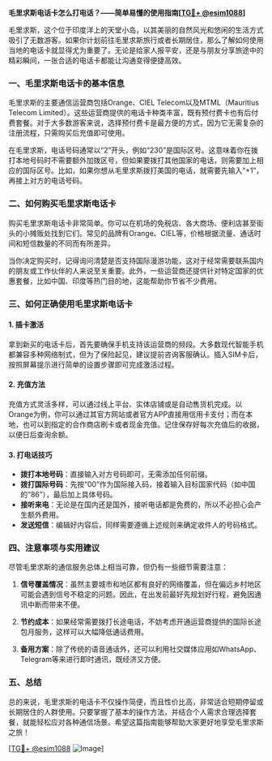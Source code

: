 **毛里求斯电话卡怎么打电话？——简单易懂的使用指南[[TG💪+ @esim1088](https://t.me/s/esim1088)]**

毛里求斯，这个位于印度洋上的天堂小岛，以其美丽的自然风光和悠闲的生活方式吸引了无数游客。如果你计划前往毛里求斯旅行或者长期居住，那么了解如何使用当地的电话卡就显得尤为重要了。无论是给家人报平安，还是与朋友分享旅途中的精彩瞬间，一张合适的电话卡都能让沟通变得便捷高效。

### **一、毛里求斯电话卡的基本信息**

毛里求斯的主要通信运营商包括Orange、CIEL Telecom以及MTML（Mauritius Telecom Limited）。这些运营商提供的电话卡种类丰富，既有预付费卡也有后付费套餐。对于大多数游客来说，选择预付费卡是最方便的方式，因为它无需复杂的注册流程，只需购买后充值即可使用。

在毛里求斯，电话号码通常以“2”开头，例如“230”是国际区号。这意味着你在拨打本地号码时不需要额外加拨区号，但如果要拨打其他国家的电话，则需要加上相应的国际区号。比如，如果你想从毛里求斯拨打美国的电话，就需要先输入“+1”，再接上对方的电话号码。

### **二、如何购买毛里求斯电话卡**

购买毛里求斯电话卡非常简单。你可以在机场的免税店、各大商场、便利店甚至街头的小摊贩处找到它们。常见的品牌有Orange、CIEL等，价格根据流量、通话时间和短信数量的不同而有所差异。

当你决定购买时，记得询问清楚是否支持国际漫游功能，这对于经常需要联系国内的朋友或工作伙伴的人来说至关重要。此外，一些运营商还提供针对特定国家的优惠套餐，比如中国、印度等热门目的地，这能帮助你节省不少费用。

### **三、如何正确使用毛里求斯电话卡**

#### **1. 插卡激活**
拿到新买的电话卡后，首先要确保手机支持该运营商的频段。大多数现代智能手机都兼容多种网络制式，但为了保险起见，建议提前咨询客服确认。插入SIM卡后，按照屏幕提示进行简单的设置步骤即可完成激活过程。

#### **2. 充值方法**
充值方式灵活多样，可以通过线上平台、实体店铺或是自动售货机完成。以Orange为例，你可以通过其官方网站或者官方APP直接用信用卡支付；而在本地，也可以到指定的合作商店刷卡或者现金充值。记住保存好每次充值后的收据，以便日后查询余额。

#### **3. 打电话技巧**
- **拨打本地号码**：直接输入对方号码即可，无需添加任何前缀。
- **拨打国际号码**：先按“00”作为国际接入码，接着输入目标国家代码（如中国的“86”），最后加上具体号码。
- **接听来电**：无论是在国内还是国外，接听电话都是免费的，所以不必担心会产生额外费用。
- **发送短信**：编辑好内容后，同样需要遵循上述规则来确定收件人的号码格式。

### **四、注意事项与实用建议**

尽管毛里求斯的通信服务总体上相当可靠，但仍有一些细节需要注意：

1. **信号覆盖情况**：虽然主要城市和地区都有良好的网络覆盖，但在偏远乡村地区可能会遇到信号不稳定的问题。因此，在出发前最好先规划好行程，避免因通讯中断而带来不便。
   
2. **节约成本**：如果经常需要拨打长途电话，不妨考虑开通运营商提供的国际长途包月服务，这样可以大幅降低通话费用。
   
3. **备用方案**：除了传统的语音通话外，还可以利用社交媒体应用如WhatsApp、Telegram等来进行即时通讯，既经济又方便。

### **五、总结**

总的来说，毛里求斯的电话卡不仅操作简便，而且性价比高，非常适合短期停留或长期居住的人群使用。只要掌握了基本的操作方法，并结合个人需求合理选择套餐，就能轻松应对各种通信场景。希望这篇指南能够帮助大家更好地享受毛里求斯之旅！

[[TG💪+ @esim1088](https://t.me/s/esim1088) ![Image](https://i.postimg.cc/4NQfJmqS/Snipaste-2025-05-13-00-14-12.png)]